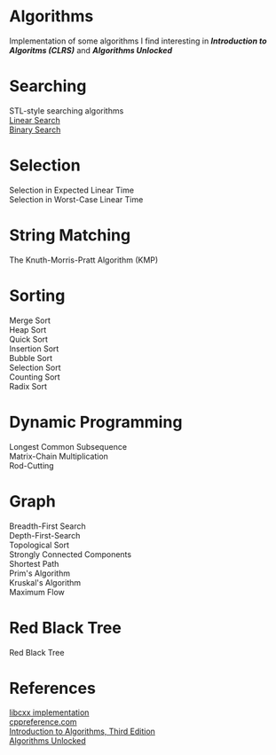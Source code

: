 # Algorithms
Implementation of some algorithms I find interesting in _**Introduction to Algoritms (CLRS)**_ and _**Algorithms Unlocked**_  
# Searching
STL-style searching algorithms  
[Linear Search](searching/searching.hpp#L1)  
[Binary Search](searching/searching.hpp#L15)  
# Selection
Selection in Expected Linear Time  
Selection in Worst-Case Linear Time  
# String Matching
The Knuth-Morris-Pratt Algorithm (KMP)  
# Sorting
Merge Sort  
Heap Sort  
Quick Sort  
Insertion Sort  
Bubble Sort  
Selection Sort  
Counting Sort  
Radix Sort  
# Dynamic Programming
Longest Common Subsequence  
Matrix-Chain Multiplication  
Rod-Cutting  
# Graph
Breadth-First Search  
Depth-First-Search  
Topological Sort  
Strongly Connected Components  
Shortest Path  
Prim's Algorithm  
Kruskal's Algorithm  
Maximum Flow  
# Red Black Tree
Red Black Tree  
# References
[libcxx implementation](https://github.com/llvm/llvm-project/blob/master/libcxx/include/algorithm)  
[cppreference.com](https://en.cppreference.com/w/cpp)  
[Introduction to Algorithms, Third Edition](https://mitpress.mit.edu/books/introduction-algorithms-third-edition)  
[Algorithms Unlocked](https://mitpress.mit.edu/books/algorithms-unlocked)  
